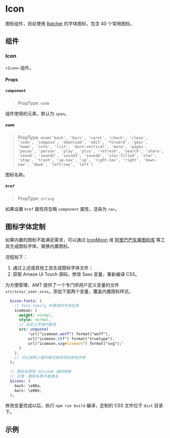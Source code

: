 # Icon

图标组件，目前使用 [Ratchet](https://github.com/twbs/ratchet/tree/master/fonts) 的字体图标，包含 40 个常用图标。

## 组件

### Icon

`<Icon>` 组件。

#### Props

##### `component`

> PropType: `node`

组件使用的元素，默认为 `span`。

##### `name`

> PropType: `enum('back', 'bars', 'caret', 'check', 'close', 'code', 'compose', 'download', 'edit', 'forward', 'gear', 'home', 'info', 'list', 'more-vertical', 'more', 'pages', 'pause', 'person', 'play', 'plus', 'refresh', 'search', 'share', 'sound', 'sound2', 'sound3', 'sound4', 'star-filled', 'star', 'stop', 'trash', 'up-nav', 'up', 'right-nav', 'right', 'down-nav', 'down', 'left-nav', 'left')`

图标名称。


##### `href`

> PropType: `string`

如果设置 `href` 属性将忽略 `component` 属性，渲染为 `<a>`。

## 图标字体定制

如果内置的图标不能满足需求，可以通过 [IconMoon](https://icomoon.io/app/#/select) 或 [阿里巴巴矢量图标库](http://iconfont.cn/) 等工具生成图标字体，替换内置图标。

流程如下：

1. 通过上述或其他工具生成图标字体文件；
2. 获取 Amaze UI Touch 源码，修改 Sass 变量，重新编译 CSS。

  为方便管理，AMT 提供了一个专门供用户定义变量的文件 `src/scss/_user.scss`。添加下面两个变量，覆盖内置图标样式。

  ```sass
    $icon-fonts: (
      // font-family 中使用的字体名称
      icomoon: (
        weight: normal,
        style: normal,
        // 自定义字体的路径
        src: unquote(
            'url("icomoon.woff") format("woff"),
            url("icomoon.ttf") format("truetype"),
            url("icomoon.svg#icomoon") format("svg");'
        )
      ),
      // 可以按照上面的格式继续添加其他字体
    );

    // 图标名称和 Unicode 编码映射
    // 注意：图标名称不能重名
    $icons: (
      back: \e80a,
      bars: \e80e,
    );
  ```

  修改变量完成以后，执行 `npm run build` 编译，定制的 CSS 文件位于 `dist` 目录下。

## 示例

